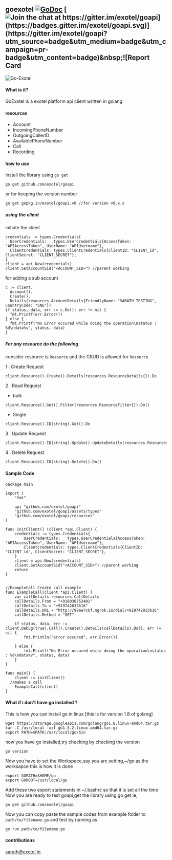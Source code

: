 goexotel [![GoDoc](https://godoc.org/github.com/exotel/goapi?status.svg)](https://godoc.org/github.com/exotel/goapi)&nbsp;[![Join the chat at https://gitter.im/exotel/goapi](https://badges.gitter.im/exotel/goapi.svg)](https://gitter.im/exotel/goapi?utm_source=badge&utm_medium=badge&utm_campaign=pr-badge&utm_content=badge)&nbsp;![Report Card](https://goreportcard.com/badge/github.com/exotel/goapi)
-------------

![Go-Exotel](http://homegrown.co.in/wp-content/uploads/2014/07/master-shifu-1024x436.jpg)

#### What is it?

  GoExotel is a exotel platform api client written in golang

#### resources

* Account
* IncomingPhoneNumber  
* OutgoingCallerID  
* AvailablePhoneNumber
* Call  
* Recording

#### how to use

Install the library using `go get`
```
go get github.com/exotel/goapi
```

or for keeping the version number
```
go get gopkg.in/exotel/goapi.v0 //for version v0.x.x
```

##### using the client

initiate the client
```
credentials := types.Credentials{
  UserCredentials:   types.UserCredentials{AccessToken: "APIAccessToken", UserName: "APIUsername"},
  ClientCredentials: types.ClientCredentials{ClientID: "CLIENT_id", ClientSecret: "CLIENT_SECRET"},
}
client = api.New(credentials)
client.SetAccountSid("<ACCOUNT_SID>") //parent working
```

for adding a sub account

```
c := client.
  Account().
  Create().
  Details(resources.AccountDetails{FriendlyName: "SARATH TESTING", CountryCode: "SNG"})
if status, data, err := c.Do(); err != nil {
  fmt.Printf(err.Error())
} else {
  fmt.Printf("No Error occured while doing the operation\nstatus : %d\ndata%v", status, data)
}
```


##### For any resource do the following

consider resource is  `Resource` and the CRUD is allowed for `Resource`

1 . Create Request
```
client.Resource().Create().Details(resources.ResourceDetails{}).Do
```  
2 . Read Request
* bulk
```
client.Resource().Get().Filter(resources.ResourceFilter{}).Do()
```
* Single
```
client.Resource().ID(string).Get().Do
```

3 . Update Request
```
client.Resource().ID(string).Update().UpdateDetails(resources.ResourceUpdatableDetails{}).Do
```


4 . Delete Request
```
client.Resource().ID(string).Delete().Do()
```




#### Sample Code

```
package main

import (
	"fmt"

	api "github.com/exotel/goapi"
	"github.com/exotel/goapi/assets/types"
	"github.com/exotel/goapi/resources"
)

func initClient() (client *api.Client) {
	credentials := types.Credentials{
		UserCredentials:   types.UserCredentials{AccessToken: "APIAccessToken", UserName: "APIUsername"},
		ClientCredentials: types.ClientCredentials{ClientID: "CLIENT_id", ClientSecret: "CLIENT_SECRET"},
	}
	client = api.New(credentials)
	client.SetAccountSid("<ACCOUNT_SID>") //parent working
	return
}


//ExampleCall Create call example
func ExampleCall(client *api.Client) {
	var callDetails resources.CallDetails
	callDetails.From = "+918030752401"
	callDetails.To = "+919742033616"
	callDetails.URL = "http://98ae7c6f.ngrok.io/dial/+919742033616"
	callDetails.Method = "GET"

	if status, data, err := client.Debug(true).Call().Create().Details(callDetails).Do(); err != nil {
		fmt.Println("error occured", err.Error())

	} else {
		fmt.Printf("No Error occured while doing the operation\nstatus : %d\ndata%v", status, data)
	}
}

func main() {
	client := initClient()
  //makes a call
	ExampleCall(client)
}

```



#### What if i don't have go installed ?

This is how you can install go in linux [this is for version 1.8 of golang]
```
wget https://storage.googleapis.com/golang/go1.8.linux-amd64.tar.gz
tar -C /usr/local -xzf go1.5.2.linux-amd64.tar.gz
export PATH=$PATH:/usr/local/go/bin
```

now you have go installed,try checking by checking the version
```
go version
```

Now you have to set the Workspace,say you are setting,~/go as the worksapce
this is how it is done
```
export GOPATH=$HOME/go
export GOROOT=/usr/local/go
```

Add these two  export statements in ~/.bashrc so that it is set all the time
Now you are ready to test goapi,get the library using go get
ie,
```
go get github.com/exotel/goapi
```

Now you can copy paste the sample codes from example folder to `path/to/filename.go` and test by running as
```
go run path/to/filename.go
````


#### contributions
sarath@exotel.in
